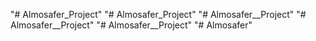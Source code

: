 "# Almosafer_Project" 
"# Almosafer_Project" 
"# Almosafer__Project" 
"# Almosafer__Project" 
"# Almosafer__Project" 
"# Almosafer" 
